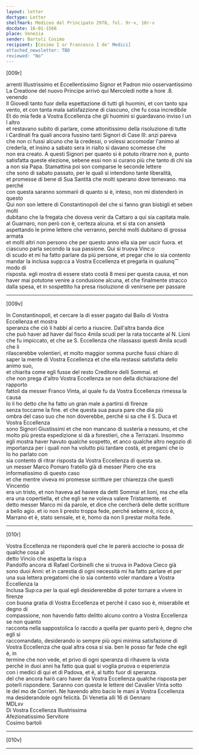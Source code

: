 ```yaml
---
layout: letter
doctype: Letter
shelfmark: Mediceo del Principato 2978, fol. 9r-v, 10r-v
docdate: 16-01-1566
place: Venezia
sender: Bartoli Cosimo
recipient: [Cosimo I or Francesco I de' Medici]
attached_newsletter: TBD
reviewed: "No"
---
```


[009r]  
  
  
arrenti Illustrissimo et Eccellentissimo Signor et Padron mio osservantissimo  
La Creatione del nuovo Principe arrivò qui Mercoledi notte a hore .8. venendo  
Il Giovedì tanto fuor della espettazione di tutti gli huomini, et con tanto spa  
vento, et con tanta mala satisfazzione di ciascuno, che fu cosa incredibile  
Et do mia fede a Vostra Eccellenza che gli huomini si guardavano inviso l un l altro  
et restavano subito di parlare, come attonitissimo della risoluzione di tutte  
i Cardinali fra quali ancora fussino tanti Signori di Case Ill: anzi pareva  
che non ci fussi alcuno che la credessi, o volessi accomodar l'animo al  
crederla, et insino a sabato sera in rialto si davano scomesse che  
non era creato. A questi Signori per quanto si è potuto ritrarre non è, punto  
satisfatta queste elezione, sebene essi non si curano più che tanto di chi sia  
a non sia Papa. Stamattina poi son comparse le seconde lettere  
che sono di sabato passato, per le quali si intendono tante liberalità,  
et promesse di bene di Sua Santità che molti sperano dove temevano. ma perché  
con questa saranno sommarii di quanto si è, inteso, non mi distenderò in questo  
Qui non son lettere di Constantinopoli del che si fanno gran bisbigli et seben molti  
dubitano che la fregata che doveva venir da Cattaro a qui sia capitata male.  
al Guarnaro, non però con è, certeza alcuna. et si sta con ansietà  
aspettando le prime lettere che verranno, perché molti dubitano di grossa armata  
et molti altri non persono che per questo anno ella sia per uscir fuora. et  
ciascuno parla secondo la sua passione. Qui si truova Vinc:o  
di scudo et mi ha fatto parlare da più persone, et pregar che io sia contento  
mandar la inclusa supp:ca a Vostra Eccellenza et pregarla in qualunq⁀ modo di  
risposta. egli mostra di essere stato costà 8 mesi per questa causa, et non  
haver mai potutone venire a condusione alcuna, et che finalmente stracco  
dalla spesa, et in sospettito ha presa risoluzione di venirsene per passare  
  
---  

[009v]  
  
  
In Constantinopoli, et cercare la di esser pagato dal Bailo di Vostra Eccellenza et mostra  
speranza che ciò li habbi al certo a riuscire. Dall'altra banda dice  
che può haver ad haver dal fisco 4mila scudi per la rata toccante al N. Lioni  
che fu impiccato, et che se S. Eccellenza che rilassassi questi 4mila scudi che li  
rilascerebbe volentieri, et molto maggior somma purche fussi chiaro di  
saper la mente di Vostra Eccellenza et che ella restassi satisfatta dello animo suo,  
et chiarita come egli fusse del resto Creditore delli Sommai. et  
che non prega d'altro Vostra Eccellenza se non della dichiarazione del rapporto  
fattoli da messer Franco Vinta, al quale fu da Vostra Eccellenza rimessa la causa  
Io li ho detto che ha fatto un gran male a partirsi di firenze  
senza toccarne la fine. et che questa sua paura pare che dia più  
ombra del caso suo che non doverebbe, perché si sa che il S. Duca et Vostra Eccellenza  
sono Signori Giustissimi et che non mancano di susteria a nessuno, et che  
molto più presta espedizione si dà a forestieri, che a Terrazani. Insommo  
egli mostra haver havuto qualche sospetto, et anco qualche altro negozio di  
importanza per i quali non ha volutto più tardare costà, et pregami che io  
Io ho parlato con  
sia contento di ritrar risposta da Vostra Eccellenza di questa se.  
un messer Marco Pomaro fratello già di messer Piero che era informatissimo di questo caso  
et che mentre viveva mi promesse scritture per chiarezza che questi Vincentio  
era un tristo, et non haveva ad havere da detti Sommai et lioni, ma che ella  
era una copertiella, et che egli se ne voleva valere Tristamente. et  
detto messer Marco mi da parole, et dice che cercherà delle dette scritture  
a bello agio. et io non li presto troppa fede, perché sebene è, ricco è,  
Marrano et è, stato sensale, et è, homo da non li prestar molta fede.  
  
---  

[010r]  
  
  
Vostra Eccellenza ne risponderà quel che le parerà accioche io possa dir qualche cosa al  
detto Vincio che aspetta la risp:a  
Pandolfo ancora di Rafael Corbinelli che si truova in Padova Cieco già  
sono duoi Anni: et in carestia di ogni necessità mi ha fatto parlare et per  
una sua lettera pregatomi che io sia contento voler mandare a Vostra Eccellenza la  
Inclusa Sup:ca per la qual egli desidererebbe di poter tornare a vivere in firenze  
con buona gratia di Vostra Eccellenza et perché il caso suo è, miserabile et degno di  
compassione, non havendo fatto delitto alcuno contro a Vostra Eccellenza se non quanto  
racconta nella sappostolica lo raccdo a quella per quanto però è, degno che egli si  
raccomandato, desiderando io sempre più ogni minima satisfazione di  
Vostra Eccellenza che qual altra cosa si sia. ben le posso far fede che egli è, in  
termine che non vede, et privo di ogni speranza di rihavere la vista  
perché in duoi anni ha fatto qua qual si voglia pruova o esperienzia  
con i medici di qui et di Padova, et è, al tutto fuor di speranza.  
del che ancora harò caro haver da Vostra Eccellenza qualche risposta per  
poterli rispondere. Saranno con questa le lettere del Cavalier Vinta sotto  
le del mo de Corrieri. Ne havendo altro bacio le mani a Vostra Eccellenza  
ma desiderandole ogni felicità. Di Venetia alli 16 di Gennaro  
MDLxv  
Di Vostra Eccellenza Illustrissima  
Afezionatissimo Servitore  
Cosimo bartoli  
  
---  

[010v]  
  
  
  
---  

